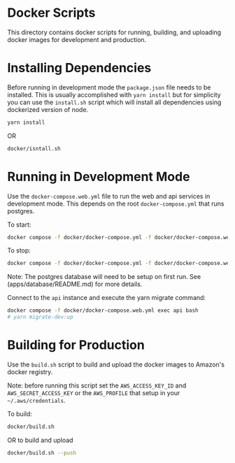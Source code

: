 # Docker Scripts

This directory contains docker scripts for running, building, and uploading docker images 
for development and production.



# Installing Dependencies

Before running in development mode the `package.json` file needs to be installed. This is 
usually accomplished with `yarn install` but for simplicity you can use the `install.sh` 
script which will install all dependencies using dockerized version of node.


```bash
yarn install
```

OR
```bash
docker/isntall.sh
```



# Running in Development Mode

Use the `docker-compose.web.yml` file to run the web and api services in development mode.
This depends on the root `docker-compose.yml` that runs postgres.

To start:
```bash
docker compose -f docker/docker-compose.yml -f docker/docker-compose.web.yml up -d
```

To stop:
```bash
docker compose -f docker/docker-compose.yml -f docker/docker-compose.web.yml stop
```

Note: The postgres database will need to be setup on first run. See (apps/database/README.md) for more details.

Connect to the `api` instance and execute the yarn migrate command:
```bash
docker compose -f docker/docker-compose.web.yml exec api bash
# yarn migrate-dev:up
```


# Building for Production

Use the `build.sh` script to build and upload the docker images to Amazon's docker registry.

Note: before running this script set the `AWS_ACCESS_KEY_ID` and `AWS_SECRET_ACCESS_KEY` 
or the `AWS_PROFILE` that setup in your `~/.aws/credentials`.

To build:
```bash
docker/build.sh
```

OR to build and upload

```bash
docker/build.sh --push
```